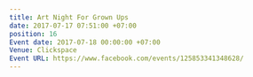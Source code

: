 ```yaml
---
title: Art Night For Grown Ups
date: 2017-07-17 07:51:00 +07:00
position: 16
Event date: 2017-07-18 00:00:00 +07:00
Venue: Clickspace
Event URL: https://www.facebook.com/events/125853341348628/
---
```



